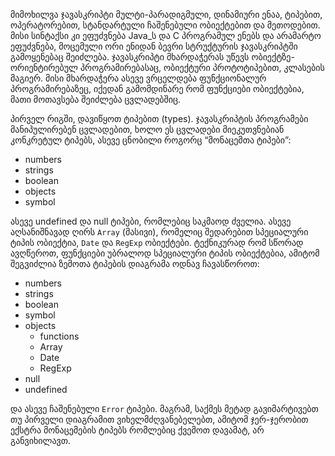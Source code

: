 მიმოხილვა
ჯავასკრიპტი მულტი-პარადიგმული, დინამიური ენაა, ტიპებით, ოპერატორებით, სტანდარტული ჩაშენებული ობიექტებით და მეთოდებით. მისი სინტაქსი კი ეფუძვნება Java_ს და C პროგრამულ ენებს და არამარტო ეფუძვნება, მოცემული ორი ენიდან ბევრი სტრუქტურის ჯავასკრიპტში გამოყენებაც შეიძლება. ჯავასკრიპტი მხარდაჭერას უწევს ობიექტზე-ორიენტირებულ პროგრამირებასაც, ობიექტური პროტოტიპებით, კლასების მაგიერ. მისი მხარდაჭერა ასევე ვრცელდება ფუნქციონალურ პროგრამირებაზეც, იქედან გამომდინარე რომ ფუნქციები ობიექტებია, მათი მოთავსება შეიძლება ცვლადებშიც.

პირველ რიგში, დავიწყოთ ტიპებით (types). ჯავასკრიპტის პროგრამები მანიპულირებენ ცვლადებით, ხოლო ეს ცვლადები მიეკუთვნებიან კონკრეტულ ტიპებს, ასევე ცნობილი როგორც “მონაცემთა ტიპები”:

- numbers
- strings
- boolean
- objects
- symbol

ასევე undefined და null ტიპები, რომლებიც საკმაოდ ძველია. ასევე აღსანიშნავად ღირს ```Array``` (მასივი), რომელიც შედარებით სპეციალური ტიპის ობიექტია, ```Date``` და ```RegExp``` ობიექტები. ტექნიკურად რომ სწორად ავღწეროთ, ფუნქციები უბრალოდ სპეციალური ტიპის ობიექტებია, ამიტომ შეგვიძლია ზემოთა ტიპების დიაგრამა ოდნავ ჩავასწოროთ:

- numbers
- strings
- boolean
- symbol
- objects
  - functions
  - Array
  - Date
  - RegExp
- null
- undefined

და ასევე ჩაშენებული ```Error``` ტიპები. მაგრამ, საქმეს მეტად გავიმარტივებთ თუ პირველი დიაგრამით ვიხელმძღვანებელებთ, ამიტომ ჯერ-ჯერობით ექსტრა მონაცემების ტიპებს რომლებიც ქვემოთ დავამატ, არ განვიხილავთ. 

